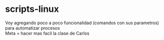 # scripts-linux
Voy agregando poco a poco funcionalidad (comandos con sus parametros) para automatizar procesos   
Meta = hacer mas facil la clase de Carlos
